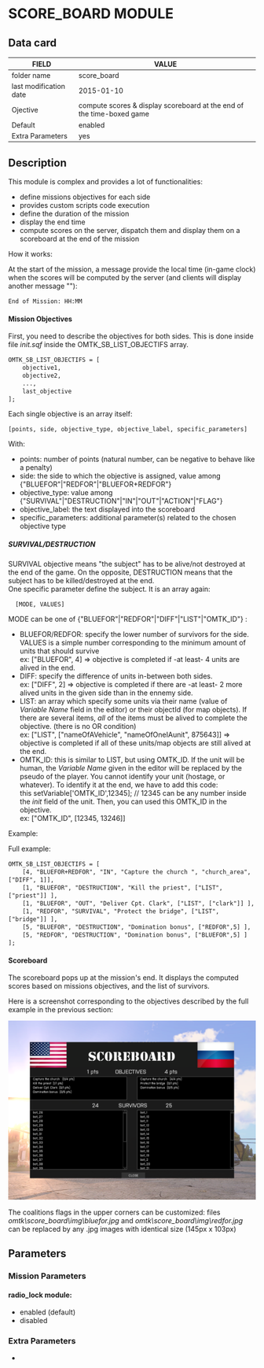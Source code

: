 # SCORE_BOARD MODULE

## Data card

| FIELD                   | VALUE
|-------------------------|-------------
| folder name             | score_board
| last modification date  | 2015-01-10
| Ojective                | compute scores & display scoreboard at the end of the time-boxed game
| Default                 | enabled
| Extra Parameters        | yes

## Description

This module is complex and provides a lot of functionalities:

* define missions objectives for each side
* provides custom scripts code execution
* define the duration of the mission
* display the end time
* compute scores on the server, dispatch them and display them on a scoreboard at the end of the mission

How it works:

At the start of the mission, a message provide the local time (in-game clock) when the scores will be computed by the server (and clients will display another message ""):

    End of Mission: HH:MM


#### Mission Objectives

First, you need to describe the objectives for both sides. This is done inside file *init.sqf* inside the OMTK_SB_LIST_OBJECTIFS array. 

    OMTK_SB_LIST_OBJECTIFS = [  
	    objective1,  
	    objective2,  
	    ...,  
	    last_objective
    ];  

Each single objective is an array itself:

    [points, side, objective_type, objective_label, specific_parameters]  

With:

* points: number of points (natural number, can be negative to behave like a penalty)
* side: the side to which the objective is assigned, value among {"BLUEFOR"|"REDFOR"|"BLUEFOR+REDFOR"}
* objective_type: value among {"SURVIVAL"|"DESTRUCTION"|"IN"|"OUT"|"ACTION"|"FLAG"}
* objective_label: the text displayed into the scoreboard
* specific_parameters: additional parameter(s) related to the chosen objective type

##### SURVIVAL/DESTRUCTION

SURVIVAL objective means "the subject" has to be alive/not destroyed at the end of the game. On the opposite, DESTRUCTION means that the subject has to be killed/destroyed at the end.  
One specific parameter define the subject. It is an array again:  

      [MODE, VALUES]

MODE can be one of {"BLUEFOR"|"REDFOR"|"DIFF"|"LIST"|"OMTK_ID"} :

* BLUEFOR/REDFOR: specify the lower number of survivors for the side.  
VALUES is a simple number corresponding to the minimum amount of units that should survive  
ex: ["BLUEFOR", 4] => objective is completed if -at least- 4 units are alived in the end.
* DIFF: specify the difference of units in-between both sides.  
ex: ["DIFF", 2] => objective is completed if there are -at least- 2 more alived units in the given side than in the ennemy side.
* LIST: an array which specify some units via their name (value of *Variable Name* field in the editor) or their objectId (for map objects). If there are several items, *all* of the items must be alived to complete the objective. (there is no OR condition)  
ex: ["LIST", ["nameOfAVehicle", "nameOfOneIAunit", 875643]] => objective is completed if all of these units/map objects are still alived at the end.
* OMTK_ID: this is similar to LIST, but using OMTK_ID. If the unit will be human, the *Variable Name* given in the editor will be replaced by the pseudo of the player. You cannot identify your unit (hostage, or whatever). To identify it at the end, we have to add this code:  
      this setVariable['OMTK_ID',12345]; // 12345 can be any number
inside the *init* field of the unit. Then, you can used this OMTK_ID in the objective.  
ex: ["OMTK_ID", [12345, 13246]]

Example:



Full example: 

    OMTK_SB_LIST_OBJECTIFS = [  
	    [4, "BLUEFOR+REDFOR", "IN", "Capture the church ", "church_area", ["DIFF", 1]],  
	    [1, "BLUEFOR", "DESTRUCTION", "Kill the priest", ["LIST", ["priest"]] ],  
	    [1, "BLUEFOR", "OUT", "Deliver Cpt. Clark", ["LIST", ["clark"]] ],  
	    [1, "REDFOR", "SURVIVAL", "Protect the bridge", ["LIST", ["bridge"]] ],  
	    [5, "BLUEFOR", "DESTRUCTION", "Domination bonus", ["REDFOR",5] ],  
	    [5, "REDFOR", "DESTRUCTION", "Domination bonus", ["BLUEFOR",5] ]  
    ];  

#### Scoreboard

The scoreboard pops up at the mission's end. It displays the computed scores based on missions objectives, and the list of survivors.

Here is a screenshot corresponding to the objectives described by the full example in the previous section:

![GitHub Logo](../wiki/img/scoreboard.png)

The coalitions flags in the upper corners can be customized: files *omtk\\score_board\\img\\bluefor.jpg* and *omtk\\score_board\\img\\redfor.jpg* can be replaced by any .jpg images with identical size (145px x 103px)

## Parameters

### Mission Parameters

#### radio_lock module:
* enabled (default)
* disabled

### Extra Parameters

-
